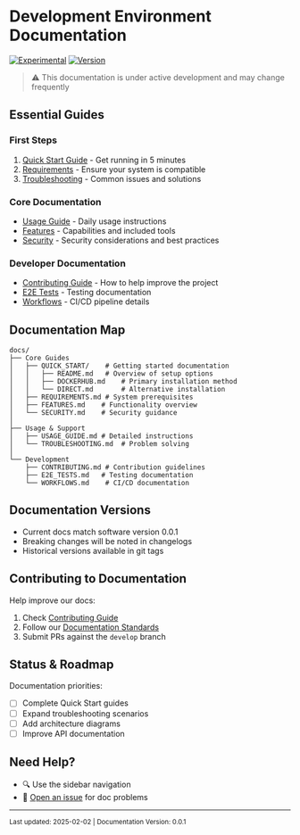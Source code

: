 # Development Environment Documentation

[![Experimental](https://img.shields.io/badge/Status-Experimental-orange.svg)](https://shields.io/)
[![Version](https://img.shields.io/badge/Version-0.0.1-blue.svg)](https://shields.io/)

> ⚠️ This documentation is under active development and may change frequently

## Essential Guides

### First Steps
1. [Quick Start Guide](QUICK_START/README.md) - Get running in 5 minutes
2. [Requirements](REQUIREMENTS.md) - Ensure your system is compatible
3. [Troubleshooting](TROUBLESHOOTING.md) - Common issues and solutions

### Core Documentation
- [Usage Guide](USAGE_GUIDE.md) - Daily usage instructions
- [Features](FEATURES.md) - Capabilities and included tools
- [Security](SECURITY.md) - Security considerations and best practices

### Developer Documentation
- [Contributing Guide](CONTRIBUTING.md) - How to help improve the project
- [E2E Tests](E2E_TESTS.md) - Testing documentation
- [Workflows](WORKFLOWS.md) - CI/CD pipeline details

## Documentation Map

```
docs/
├── Core Guides
│   ├── QUICK_START/    # Getting started documentation
│   │   ├── README.md   # Overview of setup options
│   │   ├── DOCKERHUB.md    # Primary installation method
│   │   └── DIRECT.md       # Alternative installation
│   ├── REQUIREMENTS.md # System prerequisites
│   ├── FEATURES.md    # Functionality overview
│   └── SECURITY.md    # Security guidance
│
├── Usage & Support
│   ├── USAGE_GUIDE.md # Detailed instructions
│   └── TROUBLESHOOTING.md  # Problem solving
│
└── Development
    ├── CONTRIBUTING.md # Contribution guidelines
    ├── E2E_TESTS.md   # Testing documentation
    └── WORKFLOWS.md    # CI/CD documentation
```

## Documentation Versions

- Current docs match software version 0.0.1
- Breaking changes will be noted in changelogs
- Historical versions available in git tags

## Contributing to Documentation

Help improve our docs:
1. Check [Contributing Guide](CONTRIBUTING.md)
2. Follow our [Documentation Standards](CONTRIBUTING.md#documentation)
3. Submit PRs against the `develop` branch

## Status & Roadmap

Documentation priorities:
- [ ] Complete Quick Start guides
- [ ] Expand troubleshooting scenarios
- [ ] Add architecture diagrams
- [ ] Improve API documentation

## Need Help?

- 🔍 Use the sidebar navigation
- 📝 [Open an issue](https://github.com/BA-CalderonMorales/dev-environment/issues) for doc problems

---
<sub>Last updated: 2025-02-02 | Documentation Version: 0.0.1</sub>